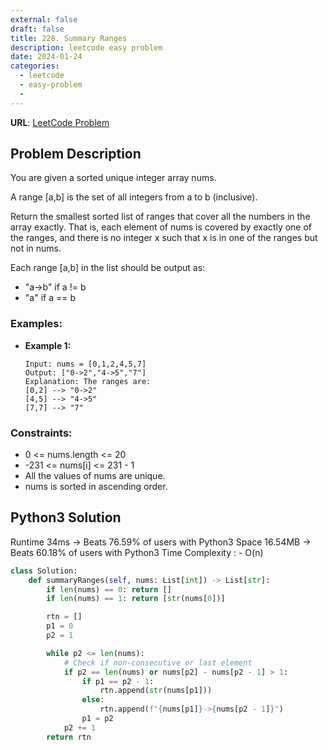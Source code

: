 ```yaml
---
external: false
draft: false
title: 228. Summary Ranges
description: leetcode easy problem
date: 2024-01-24
categories:
  - leetcode
  - easy-problem
  -
---
```


**URL**: [LeetCode Problem](https://leetcode.com/problems/summary-ranges/description/?envType=study-plan-v2&envId=top-interview-150)

## Problem Description

You are given a sorted unique integer array nums.

A range [a,b] is the set of all integers from a to b (inclusive).

Return the smallest sorted list of ranges that cover all the numbers in the array exactly. That is, each element of nums is covered by exactly one of the ranges, and there is no integer x such that x is in one of the ranges but not in nums.

Each range [a,b] in the list should be output as:

- "a->b" if a != b
- "a" if a == b

### Examples:

- **Example 1:**

  ```plaintext
  Input: nums = [0,1,2,4,5,7]
  Output: ["0->2","4->5","7"]
  Explanation: The ranges are:
  [0,2] --> "0->2"
  [4,5] --> "4->5"
  [7,7] --> "7"

  ```

### Constraints:

- 0 <= nums.length <= 20
- -231 <= nums[i] <= 231 - 1
- All the values of nums are unique.
- nums is sorted in ascending order.

## Python3 Solution

Runtime 34ms → Beats 76.59% of users with Python3
Space 16.54MB → Beats 60.18% of users with Python3
Time Complexity : - O(n)

```python
class Solution:
    def summaryRanges(self, nums: List[int]) -> List[str]:
        if len(nums) == 0: return []
        if len(nums) == 1: return [str(nums[0])]

        rtn = []
        p1 = 0
        p2 = 1

        while p2 <= len(nums):
            # Check if non-consecutive or last element
            if p2 == len(nums) or nums[p2] - nums[p2 - 1] > 1:
                if p1 == p2 - 1:
                    rtn.append(str(nums[p1]))
                else:
                    rtn.append(f"{nums[p1]}->{nums[p2 - 1]}")
                p1 = p2
            p2 += 1
        return rtn

```
